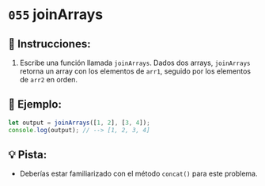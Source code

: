 # `055` joinArrays

## 📝 Instrucciones:

1. Escribe una función llamada `joinArrays`. Dados dos arrays, `joinArrays` retorna un array con los elementos de `arr1`, seguido por los elementos de `arr2` en orden. 

## 📎 Ejemplo:

```Javascript
let output = joinArrays([1, 2], [3, 4]);
console.log(output); // --> [1, 2, 3, 4]
```

## 💡 Pista:

+ Deberías estar familiarizado con el método `concat()` para este problema.
